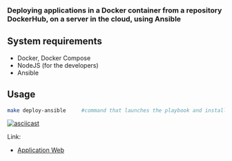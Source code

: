 ### Deploying applications in a Docker container from a repository DockerHub, on a server in the cloud, using Ansible


## System requirements
- Docker, Docker Compose
- NodeJS (for the developers)
- Ansible


## Usage

```bash
make deploy-ansible     #command that launches the playbook and installs the application on the server
```

[![asciicast](https://asciinema.org/a/u2E71A7DZOJDQoxmIuBDJmbcz.svg)](https://asciinema.org/a/u2E71A7DZOJDQoxmIuBDJmbcz)




Link:
- [Application Web](www.macnoob.fun)
